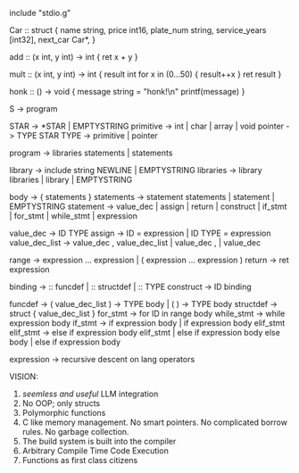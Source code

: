 include "stdio.g"

Car :: struct {
    name          string, 
    price         int16,
    plate_num     string,
    service_years [int32],
    next_car      Car*,
}

add :: (x int, y int) -> int {
    ret x + y
}

mult :: (x int, y int) -> int {
    result int
    for x in (0...50) {
        result++x
    }
    ret result
}

honk :: () -> void {
    message string = "honk!\n"
    printf(message)
}



S               -> program

STAR            -> *STAR | EMPTYSTRING
primitive       -> int | char | array | void
pointer         -> TYPE STAR
TYPE            -> primitive | pointer

program         -> libraries statements | statements

library         -> include string NEWLINE | EMPTYSTRING
libraries       -> library libraries | library | EMPTYSTRING

body            -> { statements }
statements      -> statement statements | statement | EMPTYSTRING
statement       -> value_dec  |
                   assign     |
                   return     |
                   construct  |
                   if_stmt    |
                   for_stmt   |
                   while_stmt |
                   expression

value_dec       -> ID TYPE
assign          -> ID = expression | ID TYPE = expression
value_dec_list  -> value_dec , value_dec_list | value_dec , | value_dec

range           -> expression ... expression | ( expression ... expression )
return          -> ret expression

binding         -> :: funcdef | :: structdef | :: TYPE
construct       -> ID binding

funcdef         -> ( value_dec_list ) -> TYPE body | ( ) -> TYPE body
structdef       -> struct { value_dec_list }
for_stmt        -> for ID in range body
while_stmt      -> while expression body
if_stmt         -> if expression body | if expression body elif_stmt
elif_stmt       -> else if expression body elif_stmt |
                   else if expression body else body |
                   else if expression body

expression -> recursive descent on lang operators

VISION:

1. *seemless and useful* LLM integration
2. No OOP; only structs
3. Polymorphic functions
4. C like memory management. No smart pointers. No complicated borrow rules. No garbage collection.
5. The build system is built into the compiler
6. Arbitrary Compile Time Code Execution
7. Functions as first class citizens
